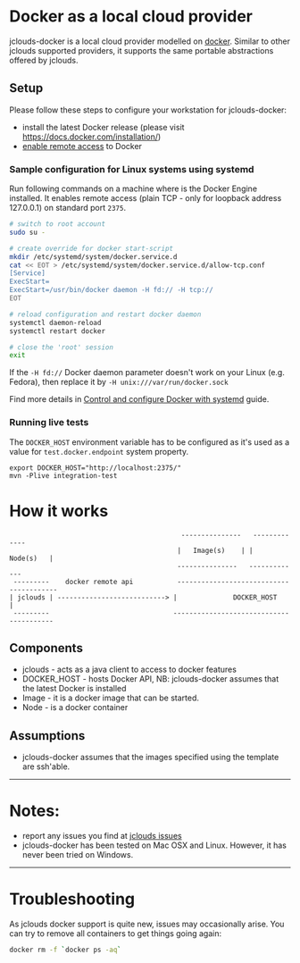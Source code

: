 # Docker as a local cloud provider

jclouds-docker is a local cloud provider modelled on [docker](http://www.docker.io). Similar to other jclouds supported
providers, it supports the same portable abstractions offered by jclouds.

## Setup

Please follow these steps to configure your workstation for jclouds-docker:

- install the latest Docker release (please visit https://docs.docker.com/installation/)
- [enable remote access](https://docs.docker.com/engine/quickstart/#bind-docker-to-another-host-port-or-a-unix-socket) to Docker

### Sample configuration for Linux systems using systemd

Run following commands on a machine where is the Docker Engine installed.
It enables remote access (plain TCP - only for loopback address 127.0.0.1)
on standard port `2375`.

```bash
# switch to root account
sudo su -

# create override for docker start-script
mkdir /etc/systemd/system/docker.service.d
cat << EOT > /etc/systemd/system/docker.service.d/allow-tcp.conf
[Service]
ExecStart=
ExecStart=/usr/bin/docker daemon -H fd:// -H tcp://
EOT

# reload configuration and restart docker daemon
systemctl daemon-reload
systemctl restart docker

# close the 'root' session
exit
```

If the `-H fd://` Docker daemon parameter doesn't work on your Linux (e.g. Fedora),
then replace it by `-H unix:///var/run/docker.sock`

Find more details in [Control and configure Docker with systemd](https://docs.docker.com/engine/admin/systemd/) guide.

### Running live tests

The `DOCKER_HOST` environment variable has to be configured as it's used as a value for `test.docker.endpoint` system property.

```
export DOCKER_HOST="http://localhost:2375/"
mvn -Plive integration-test
```

# How it works


                                               ---------------   -------------
                                              |   Image(s)    | |   Node(s)   |
                                              ---------------   -------------
     ---------    docker remote api           ----------------------------------------
    | jclouds | ---------------------------> |              DOCKER_HOST              |
     ---------                               ----------------------------------------

## Components

- jclouds \- acts as a java client to access to docker features
- DOCKER_HOST \- hosts Docker API, NB: jclouds-docker assumes that the latest Docker is installed
- Image \- it is a docker image that can be started.
- Node \- is a docker container

## Assumptions

- jclouds-docker assumes that the images specified using the template are ssh'able.

--------------

# Notes:
- report any issues you find at [jclouds issues](https://issues.apache.org/jira/browse/JCLOUDS)
- jclouds-docker has been tested on Mac OSX and Linux. However, it has never been tried on Windows.

--------------

# Troubleshooting

As jclouds docker support is quite new, issues may occasionally arise. 
You can try to remove all containers to get things going again:

```bash
docker rm -f `docker ps -aq`
```
